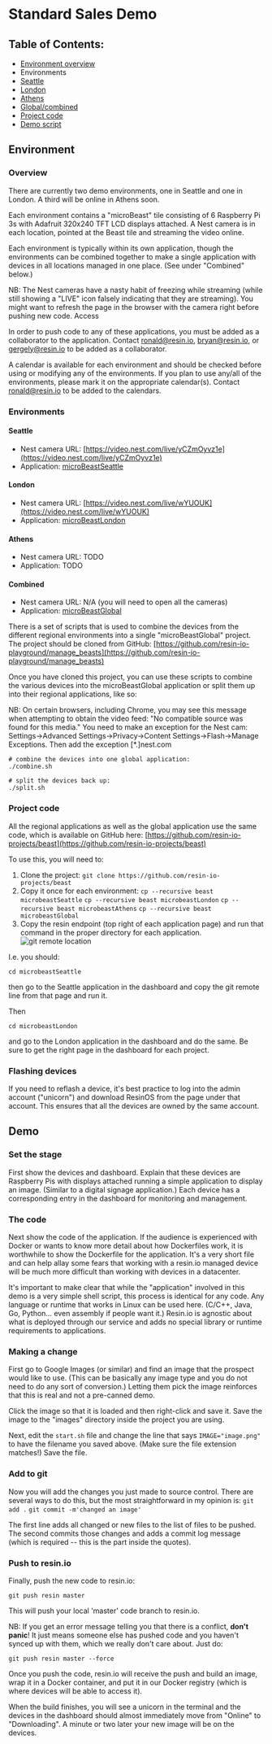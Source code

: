 # Standard Sales Demo

## Table of Contents:
* [Environment overview](#overview)
* Environments
 * [Seattle](#seattle)
 * [London](#london)
 * [Athens](#athens)
 * [Global/combined](#combined)
* [Project code](#project-code)
* [Demo script](#demo)

## Environment
### Overview
There are currently two demo environments, one in Seattle and one in London.  A third will be online in Athens soon.

Each environment contains a "microBeast" tile consisting of 6 Raspberry Pi 3s with Adafruit 320x240 TFT LCD displays attached.  A Nest camera is in each location, pointed at the Beast tile and streaming the video online.

Each environment is typically within its own application, though the environments can be combined together to make a single application with devices in all locations managed in one place.  (See under "Combined" below.)

NB: The Nest cameras have a nasty habit of freezing while streaming (while still showing a "LIVE" icon falsely indicating that they are streaming).  You might want to refresh the page in the browser with the camera right before pushing new code.
Access

In order to push code to any of these applications, you must be added as a collaborator to the application.  Contact [ronald@resin.io](mailto:ronald@resin.io), [bryan@resin.io](mailto:bryan@resin.io), or [gergely@resin.io](mailto:gergely@resin.io) to be added as a collaborator.

A calendar is available for each environment and should be checked before using or modifying any of the environments.  If you plan to use any/all of the environments, please mark it on the appropriate calendar(s).  Contact [ronald@resin.io](mailto:ronald@resin.io) to be added to the calendars.

### Environments
#### Seattle
* Nest camera URL: [https://video.nest.com/live/yCZmOyvz1e](https://video.nest.com/live/yCZmOyvz1e)
* Application: [microBeastSeattle](https://dashboard.resin.io/apps/116732)

#### London
* Nest camera URL: [https://video.nest.com/live/wYUOUK](https://video.nest.com/live/wYUOUK)
* Application: [microBeastLondon](https://dashboard.resin.io/apps/114299)

#### Athens
* Nest camera URL: TODO
* Application: TODO

#### Combined
* Nest camera URL: N/A (you will need to open all the cameras)
* Application: [microBeastGlobal](https://dashboard.resin.io/apps/130151)

There is a set of scripts that is used to combine the devices from the different regional environments into a single "microBeastGlobal" project.  The project should be cloned from GitHub: [https://github.com/resin-io-playground/manage_beasts](https://github.com/resin-io-playground/manage_beasts)

Once you have cloned this project, you can use these scripts to combine the various devices into the microBeastGlobal application or split them up into their regional applications, like so:

NB: On certain browsers, including Chrome, you may see this message when attempting to obtain the video feed: "No compatible source was found for this media." You need to make an exception for the Nest cam: 
Settings->Advanced Settings->Privacy->Content Settings->Flash->Manage Exceptions. 
Then add the exception [*.]nest.com

```
# combine the devices into one global application:
./combine.sh
```

```
# split the devices back up:
./split.sh
```

### Project code
All the regional applications as well as the global application use the same code, which is available on GitHub here: [https://github.com/resin-io-projects/beast](https://github.com/resin-io-projects/beast)

To use this, you will need to:
1. Clone the project:
`git clone https://github.com/resin-io-projects/beast`
2. Copy it once for each environment:
`cp --recursive beast microbeastSeattle`
`cp --recursive beast microbeastLondon`
`cp --recursive beast microbeastAthens`
`cp --recursive beast microbeastGlobal`
3. Copy the resin endpoint (top right of each application page) and run that command in the proper directory for each application.
![git remote location](https://github.com/resin-io/hq/blob/master/images/git-remote.png)
  
I.e. you should:
```
cd microbeastSeattle
```
then go to the Seattle application in the dashboard and copy the git remote line from that page and run it.
  
Then
```
cd microbeastLondon
```
and go to the London application in the dashboard and do the same.  Be sure to get the right page in the dashboard for each project.


### Flashing devices
If you need to reflash a device, it's best practice to log into the admin account ("unicorn") and download ResinOS from the page under that account.  This ensures that all the devices are owned by the same account.


## Demo
### Set the stage
First show the devices and dashboard.  Explain that these devices are Raspberry Pis with displays attached running a simple application to display an image.  (Similar to a digital signage application.)  Each device has a corresponding entry in the dashboard for monitoring and management.

### The code
Next show the code of the application.  If the audience is experienced with Docker or wants to know more detail about how Dockerfiles work, it is worthwhile to show the Dockerfile for the application.  It's a very short file and can help allay some fears that working with a resin.io managed device will be much more difficult than working with devices in a datacenter.

It's important to make clear that while the "application" involved in this demo is a very simple shell script, this process is identical for any code.  Any language or runtime that works in Linux can be used here.  (C/C++, Java, Go, Python… even assembly if people want it.)  Resin.io is agnostic about what is deployed through our service and adds no special library or runtime requirements to applications.

### Making a change
First go to Google Images (or similar) and find an image that the prospect would like to use.  (This can be basically any image type and you do not need to do any sort of conversion.)  Letting them pick the image reinforces that this is real and not a pre-canned demo.

Click the image so that it is loaded and then right-click and save it.  Save the image to the "images" directory inside the project you are using.

Next, edit the `start.sh` file and change the line that says `IMAGE="image.png"` to have the filename you saved above.  (Make sure the file extension matches!)  Save the file.

### Add to git
Now you will add the changes you just made to source control.  There are several ways to do this, but the most straightforward in my opinion is:
`git add .`
`git commit -m'changed an image'`

The first line adds all changed or new files to the list of files to be pushed.  The second commits those changes and adds a commit log message (which is required -- this is the part inside the quotes).

### Push to resin.io
Finally, push the new code to resin.io:
```
git push resin master
```
This will push your local 'master' code branch to resin.io.

NB: If you get an error message telling you that there is a conflict, **don't panic**!  It just means someone else has pushed code and you haven't synced up with them, which we really don't care about.  Just do:
```
git push resin master --force
```

Once you push the code, resin.io will receive the push and build an image, wrap it in a Docker container, and put it in our Docker registry (which is where devices will be able to access it).

When the build finishes, you will see a unicorn in the terminal and the devices in the dashboard should almost immediately move from "Online" to "Downloading".  A minute or two later your new image will be on the devices.
